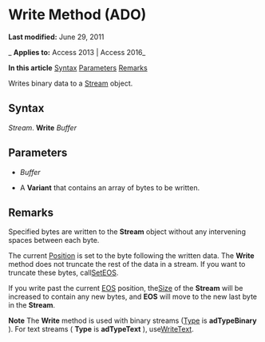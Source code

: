 
# Write Method (ADO)

 **Last modified:** June 29, 2011

 _ **Applies to:** Access 2013 | Access 2016_

 **In this article**
[Syntax](#sectionSection1)
[Parameters](#sectionSection2)
[Remarks](#sectionSection3)



Writes binary data to a [Stream](d49b1514-e0b4-0aca-d5c2-8266f3f4fe65.md) object.

## Syntax
<a name="sectionSection1"> </a>

 _Stream_. **Write** _Buffer_


## Parameters
<a name="sectionSection2"> </a>


-  _Buffer_
    
- A  **Variant** that contains an array of bytes to be written.
    

## Remarks
<a name="sectionSection3"> </a>

Specified bytes are written to the  **Stream** object without any intervening spaces between each byte.

The current [Position](a07c9197-673b-ddf2-fca9-b0b54fbd67b4.md) is set to the byte following the written data. The **Write** method does not truncate the rest of the data in a stream. If you want to truncate these bytes, call[SetEOS](d438eecf-7ab3-a07d-b6d5-8816db4aae7c.md).

If you write past the current [EOS](97cd23ef-cca8-4dcc-2641-082a0e1b853c.md) position, the[Size](http://msdn.microsoft.com/library/deb84313-36d1-fa49-e4cd-daecab96f343%28Office.15%29.aspx) of the **Stream** will be increased to contain any new bytes, and **EOS** will move to the new last byte in the **Stream**.


 **Note**  The  **Write** method is used with binary streams ([Type](43872c74-51bf-47ae-6bdc-55d25b0dc84a.md) is **adTypeBinary** ). For text streams ( **Type** is **adTypeText** ), use[WriteText](1ca2d9d5-11f4-d088-6fc3-53240208bb09.md).

